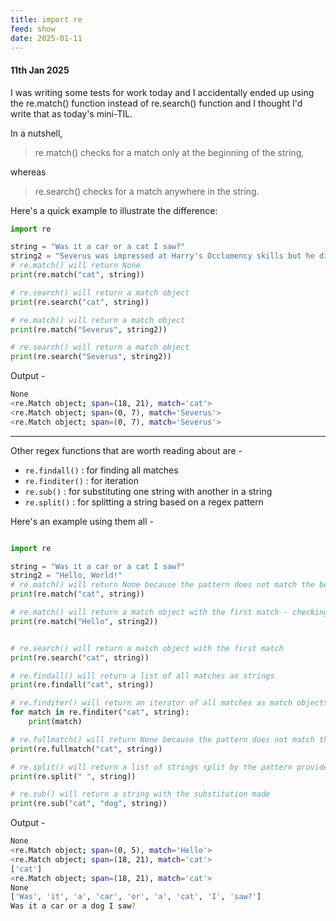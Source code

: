 ```yaml
---
title: import re
feed: show
date: 2025-01-11
---
```

#### 11th Jan 2025

I was writing some tests for work today and I accidentally ended up using the re.match() function instead of re.search() function and I thought I'd write that as today's mini-TIL.

In a nutshell, 
> re.match() checks for a match only at the beginning of the string, 

whereas 

> re.search() checks for a match anywhere in the string.

Here's a quick example to illustrate the difference:

```python
import re

string = "Was it a car or a cat I saw?"
string2 = "Severus was impressed at Harry's Occlumency skills but he did not show it."
# re.match() will return None
print(re.match("cat", string))

# re.search() will return a match object
print(re.search("cat", string))

# re.match() will return a match object
print(re.match("Severus", string2))

# re.search() will return a match object
print(re.search("Severus", string2))
```

Output - 

```bash
None
<re.Match object; span=(18, 21), match='cat'>
<re.Match object; span=(0, 7), match='Severus'>
<re.Match object; span=(0, 7), match='Severus'>
```

---

Other regex functions that are worth reading about are -
- `re.findall()` : for finding all matches
- `re.finditer()` : for iteration
- `re.sub()`  :  for substituting one string with another in a string
- `re.split()` : for splitting a string based on a regex pattern

Here's an example using them all - 

```python

import re

string = "Was it a car or a cat I saw?"
string2 = "Hello, World!"
# re.match() will return None because the pattern does not match the beginning of the string
print(re.match("cat", string))

# re.match() will return a match object with the first match - checking in string 2
print(re.match("Hello", string2))


# re.search() will return a match object with the first match
print(re.search("cat", string))

# re.findall() will return a list of all matches as strings
print(re.findall("cat", string))

# re.finditer() will return an iterator of all matches as match objects
for match in re.finditer("cat", string):
    print(match)

# re.fullmatch() will return None because the pattern does not match the entire string
print(re.fullmatch("cat", string))

# re.split() will return a list of strings split by the pattern provided
print(re.split(" ", string))

# re.sub() will return a string with the substitution made
print(re.sub("cat", "dog", string))

```

Output - 

```bash
None
<re.Match object; span=(0, 5), match='Hello'>
<re.Match object; span=(18, 21), match='cat'>
['cat']
<re.Match object; span=(18, 21), match='cat'>
None
['Was', 'it', 'a', 'car', 'or', 'a', 'cat', 'I', 'saw?']
Was it a car or a dog I saw?
```